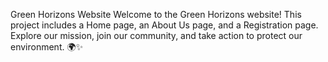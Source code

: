 Green Horizons Website
Welcome to the Green Horizons website! This project includes a Home page, an About Us page, and a Registration page. Explore our mission, join our community, and take action to protect our environment. 🌍✨
